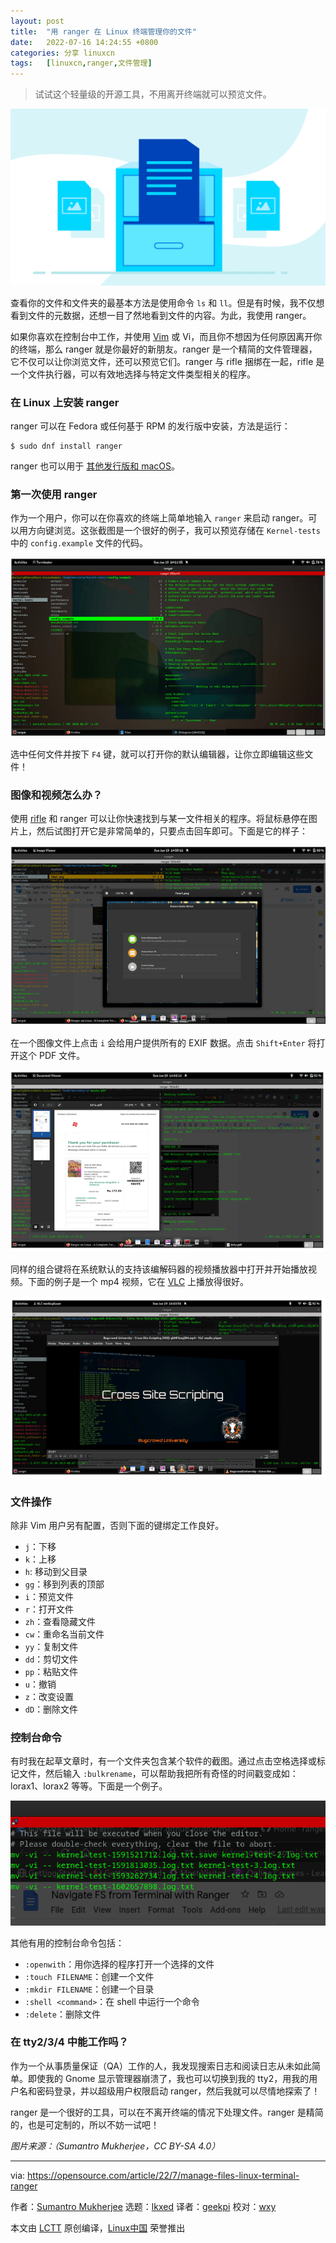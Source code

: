 ```yaml
---
layout: post
title:	"用 ranger 在 Linux 终端管理你的文件"
date:	2022-07-16 14:24:55 +0800 
categories:	分享 linuxcn 
tags:	[linuxcn,ranger,文件管理]
---
```




> 
> 试试这个轻量级的开源工具，不用离开终端就可以预览文件。
> 
> 
> 


![Filing cabinet for organization](/Asserts/Images/album/202207/16/142456a5gd0h0yp5y5yotz.png)


查看你的文件和文件夹的最基本方法是使用命令 `ls` 和 `ll`。但是有时候，我不仅想看到文件的元数据，还想一目了然地看到文件的内容。为此，我使用 ranger。


如果你喜欢在控制台中工作，并使用 [Vim](https://opensource.com/tags/vim) 或 Vi，而且你不想因为任何原因离开你的终端，那么 ranger 就是你最好的新朋友。ranger 是一个精简的文件管理器，它不仅可以让你浏览文件，还可以预览它们。ranger 与 rifle 捆绑在一起，rifle 是一个文件执行器，可以有效地选择与特定文件类型相关的程序。


### 在 Linux 上安装 ranger


ranger 可以在 Fedora 或任何基于 RPM 的发行版中安装，方法是运行：



```
$ sudo dnf install ranger

```

ranger 也可以用于 [其他发行版和 macOS](https://opensource.com/article/20/3/ranger-file-navigator)。


### 第一次使用 ranger


作为一个用户，你可以在你喜欢的终端上简单地输入 `ranger` 来启动 ranger。可以用方向键浏览。这张截图是一个很好的例子，我可以预览存储在 `Kernel-tests` 中的 `config.example` 文件的代码。


![Screenshot of terminal showing config.example highlighted and a preview of the file in the terminal to the right](/Asserts/Images/album/202207/16/142456gsgg0jg1up5oxcpz.png)


选中任何文件并按下 `F4` 键，就可以打开你的默认编辑器，让你立即编辑这些文件！


### 图像和视频怎么办？


使用 [rifle](https://www.systutorials.com/docs/linux/man/1-rifle/) 和 ranger 可以让你快速找到与某一文件相关的程序。将鼠标悬停在图片上，然后试图打开它是非常简单的，只要点击回车即可。下面是它的样子：


![Screenshot of a PNG file preview over a terminal window](/Asserts/Images/album/202207/16/142456a23z23fzxkg2zr82.png)


在一个图像文件上点击 `i` 会给用户提供所有的 EXIF 数据。点击 `Shift+Enter` 将打开这个 PDF 文件。


![A screenshot showing a preview of a PDF file (tickets to a museum) floating over the terminal window](/Asserts/Images/album/202207/16/142457tkv47sicc4e2s7c4.png)


同样的组合键将在系统默认的支持该编解码器的视频播放器中打开并开始播放视频。下面的例子是一个 mp4 视频，它在 [VLC](https://opensource.com/article/21/2/linux-media-players) 上播放得很好。


![Screenshot of a Bugcrowd University Cross Site Scripting video in VLC media player, previewed over the terminal](/Asserts/Images/album/202207/16/142457pwfy6ysvguu3uthf.png)


### 文件操作


除非 Vim 用户另有配置，否则下面的键绑定工作良好。


* `j`：下移
* `k`：上移
* `h`: 移动到父目录
* `gg`：移到列表的顶部
* `i`：预览文件
* `r`：打开文件
* `zh`：查看隐藏文件
* `cw`：重命名当前文件
* `yy`：复制文件
* `dd`：剪切文件
* `pp`：粘贴文件
* `u`：撤销
* `z`：改变设置
* `dD`：删除文件


### 控制台命令


有时我在起草文章时，有一个文件夹包含某个软件的截图。通过点击空格选择或标记文件，然后输入 `:bulkrename`，可以帮助我把所有奇怪的时间戳变成如：lorax1、lorax2 等等。下面是一个例子。


![Screenshot of terminal showing timestamped files that can be renamed with the bulkrename command](/Asserts/Images/album/202207/16/142457ye01y9llebkbsk0y.png)


其他有用的控制台命令包括：


* `:openwith`：用你选择的程序打开一个选择的文件
* `:touch FILENAME`：创建一个文件
* `:mkdir FILENAME`：创建一个目录
* `:shell <command>`：在 shell 中运行一个命令
* `:delete`：删除文件


### 在 tty2/3/4 中能工作吗？


作为一个从事质量保证（QA）工作的人，我发现搜索日志和阅读日志从未如此简单。即使我的 Gnome 显示管理器崩溃了，我也可以切换到我的 tty2，用我的用户名和密码登录，并以超级用户权限启动 ranger，然后我就可以尽情地探索了！


ranger 是一个很好的工具，可以在不离开终端的情况下处理文件。ranger 是精简的，也是可定制的，所以不妨一试吧！


*图片来源：（Sumantro Mukherjee，CC BY-SA 4.0）*




---


via: <https://opensource.com/article/22/7/manage-files-linux-terminal-ranger>


作者：[Sumantro Mukherjee](https://opensource.com/users/sumantro) 选题：[lkxed](https://github.com/lkxed) 译者：[geekpi](https://github.com/geekpi) 校对：[wxy](https://github.com/wxy)


本文由 [LCTT](https://github.com/LCTT/TranslateProject) 原创编译，[Linux中国](https://linux.cn/) 荣誉推出
